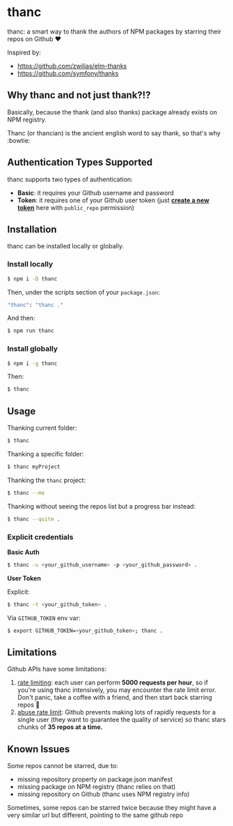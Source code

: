 # thanc
thanc: a smart way to thank the authors of NPM packages by starring their repos on Github :heart:

Inspired by:

- https://github.com/zwilias/elm-thanks
- https://github.com/symfony/thanks

## Why thanc and not just thank?!?
Basically, because the thank (and also thanks) package already exists on NPM registry.

Thanc (or thancian) is the ancient english word to say thank, so that's why :bowtie:

## Authentication Types Supported
thanc supports two types of authentication:

- **Basic**: it requires your Github username and password
- **Token**: it requires one of your Github user token (just **[create a new token](https://github.com/settings/tokens/new)** here with `public_repo` permission)

## Installation
thanc can be installed locally or globally.
 
### Install locally
```bash
$ npm i -D thanc
```

Then, under the scripts section of your `package.json`:
```bash
"thanc": "thanc ."
```

And then:
```bash
$ npm run thanc
```

### Install globally
```bash
$ npm i -g thanc
```

Then:
```bash
$ thanc
```

## Usage
Thanking current folder:

```bash
$ thanc
```

Thanking a specific folder:

```bash
$ thanc myProject
```

Thanking the `thanc` project:

```bash
$ thanc --me
```

Thanking without seeing the repos list but a progress bar instead:

```bash
$ thanc --quite .
```

### Explicit credentials

**Basic Auth**
```bash
$ thanc -u <your_github_username> -p <your_github_password> .
```

**User Token**

Explicit:
```bash
$ thanc -t <your_github_token> .
```

Via `GITHUB_TOKEN` env var:
```bash
$ export GITHUB_TOKEN=<your_github_token>; thanc .
```

## Limitations
Github APIs have some limitations:

1. [rate limiting](https://developer.github.com/v3/#rate-limiting): each user can perform **5000 requests per hour**, so if you're using thanc intensively, you may encounter the rate limit error. Don't panic, take a coffee with a friend, and then start back starring repos :muscle:
2. [abuse rate limit](https://developer.github.com/v3/#abuse-rate-limits): Github prevents making lots of rapidly requests for a single user (they want to guarantee the quality of service) so thanc stars chunks of **35 repos at a time.**

## Known Issues
Some repos cannot be starred, due to:

- missing repository property on package.json manifest
- missing package on NPM registry (thanc relies on that)
- missing repository on Github (thanc uses NPM registry info)

Sometimes, some repos can be starred twice because they might have a very similar url but different, pointing to the same github repo